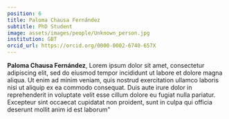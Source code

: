```yaml
---
position: 6
title: Paloma Chausa Fernández
subtitle: PhD Student
image: assets/images/people/Unknown_person.jpg
institution: GBT
orcid_url: https://orcid.org/0000-0002-6740-657X
---
```



**Paloma Chausa Fernández**, Lorem ipsum dolor sit amet, consectetur adipiscing elit, sed do eiusmod tempor incididunt ut labore et dolore magna aliqua. Ut enim ad minim veniam, quis nostrud exercitation ullamco laboris nisi ut aliquip ex ea commodo consequat. Duis aute irure dolor in reprehenderit in voluptate velit esse cillum dolore eu fugiat nulla pariatur. Excepteur sint occaecat cupidatat non proident, sunt in culpa qui officia deserunt mollit anim id est laborum"